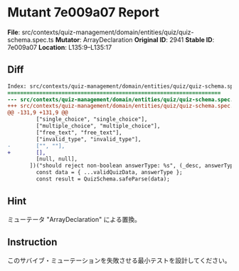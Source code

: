 # Mutant 7e009a07 Report

**File**: src/contexts/quiz-management/domain/entities/quiz/quiz-schema.spec.ts
**Mutator**: ArrayDeclaration
**Original ID**: 2941
**Stable ID**: 7e009a07
**Location**: L135:9–L135:17

## Diff

```diff
Index: src/contexts/quiz-management/domain/entities/quiz/quiz-schema.spec.ts
===================================================================
--- src/contexts/quiz-management/domain/entities/quiz/quiz-schema.spec.ts	original
+++ src/contexts/quiz-management/domain/entities/quiz/quiz-schema.spec.ts	mutated #2941
@@ -131,9 +131,9 @@
         ["single_choice", "single_choice"],
         ["multiple_choice", "multiple_choice"],
         ["free_text", "free_text"],
         ["invalid_type", "invalid_type"],
-        ["", ""],
+        [],
         [null, null],
       ])("should reject non-boolean answerType: %s", (_desc, answerType) => {
         const data = { ...validQuizData, answerType };
         const result = QuizSchema.safeParse(data);
```

## Hint

ミューテータ "ArrayDeclaration" による置換。

## Instruction

このサバイブ・ミューテーションを失敗させる最小テストを設計してください。
